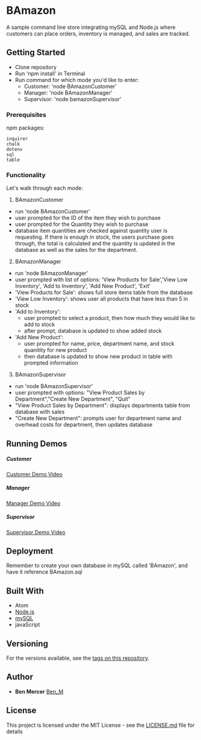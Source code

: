 # BAmazon

A sample command line store integrating mySQL and Node.js where customers can place orders, inventory is managed, and sales are tracked.

## Getting Started

* Clone repository
* Run 'npm install' in Terminal
* Run command for which mode you'd like to enter:
  - Customer: 'node BAmazonCustomer'
  - Manager: 'node BAmazonManager'
  - Supervisor: 'node bamazonSupervisor'

### Prerequisites

npm packages:

```
inquirer
chalk
dotenv
sql
table

```

### Functionality

Let's walk through each mode:

1. BAmazonCustomer
  * run 'node BAmazonCustomer'
  * user prompted for the ID of the item they wish to purchase
  * user prompted for the Quantity they wish to purchase
  * database item quantities are checked against quantity user is requesting. If there is enough in stock,
    the users purchase goes through, the total is calculated and the quantity is updated in the database as
    well as the sales for the department.

2. BAmazonManager
  * run 'node BAmazonManager'
  * user prompted with list of options: 'View Products for Sale','View Low Inventory', 'Add to Inventory', 'Add New Product', 'Exit'
  * 'View Products for Sale': shows full store items table from the database
  * 'View Low Inventory': shows user all products that have less than 5 in stock
  * 'Add to Inventory':
      - user prompted to select a product, then how much they would like to add to stock
      - after prompt, database is updated to show added stock
  * 'Add New Product':
      - user prompted for name, price, department name, and stock quanitity for new product
      - then database is updated to show new product in table with prompted information

3. BAmazonSupervisor
  * run 'node BAmazonSupervisor'
  * user prompted with options: "View Product Sales by Department","Create New Department", "Quit"
  * "View Product Sales by Department": displays departments table from database with sales
  * "Create New Department": prompts user for department name and overhead costs for department, then updates database

## Running Demos

##### Customer
[Customer Demo Video](https://google.com)
##### Manager
[Manager Demo Video](https://vimeo.com/273701289)
##### Supervisor
[Supervisor Demo Video](https://vimeo.com/273701281)


## Deployment

Remember to create your own database in mySQL called 'BAmazon', and have it reference BAmazon.sql

## Built With

* Atom
* [Node.js](https://nodejs.org/en/)
* [mySQL](https://www.mysql.com/)
* javaScript


## Versioning

For the versions available, see the [tags on this repository](https://github.com/mercerbe/BAmazon).

## Author

* **Ben Mercer**
[Ben_M](https://github.com/mercerbe)

## License

This project is licensed under the MIT License - see the [LICENSE.md](LICENSE.md) file for details
